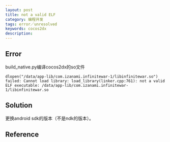 ```yaml
---
layout: post
title: not a valid ELF
category: 编程开发
tags: error／unresolved
keywords: cocos2dx
description: 
---	
```



## Error

build_native.py编译cocos2dx的so文件

```
dlopen("/data/app-lib/com.izanami.infinitewar-1/libinfinitewar.so") failed: Cannot load library: load_library(linker.cpp:761): not a valid ELF executable: /data/app-lib/com.izanami.infinitewar-1/libinfinitewar.so
```


## Solution

更换android sdk的版本（不是ndk的版本）。

## Reference